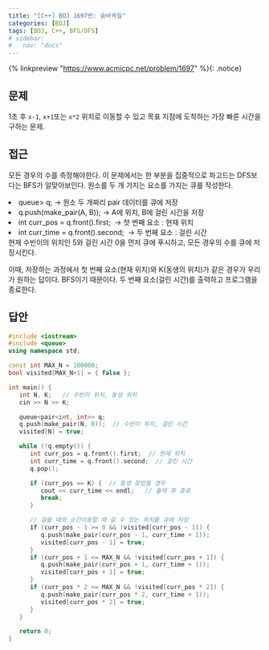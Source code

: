 ```yaml
---
title: "[C++] BOJ 1697번: 숨바꼭질"
categories: [BOJ]
tags: [BOJ, C++, BFS/DFS]
# sidebar:
#   nav: "docs"
---
```


{% linkpreview "https://www.acmicpc.net/problem/1697" %}{: .notice}
<br>

## 문제

1초 후 `x-1`, `x+1`또는 `x*2` 위치로 이동할 수 있고 목표 지점에 도착하는 가장 빠른 시간을 구하는 문제.

## 접근

모든 경우의 수를 측정해야한다. 이 문제에서는 한 부분을 집중적으로 파고드는 DFS보다는 BFS가 알맞아보인다. 원소를 두 개 가지는 요소를 가지는 큐를 작성한다. 

<div>
<li>queue<pair<int, int>> q; → 원소 두 개짜리 pair 데이터를 큐에 저장</li >
<li>q.push(make_pair(A, B)); → A에 위치, B에 걸린 시간을 저장</li>
<li>int curr_pos = q.front().first;  → 첫 번째 요소 : 현재 위치</li>
<li>int curr_time = q.front().second;  → 두 번째 요소 : 걸린 시간</li>

</div>
현재 수빈이의 위치인 5와 걸린 시간 0을 먼저 큐에 푸시하고, 모든 경우의 수를 큐에 저장시킨다. 

이때, 저장하는 과정에서 첫 번째 요소(현재 위치)와 K(동생의 위치)가 같은 경우가 우리가 원하는 답이다. BFS이기 때문이다. 두 번째 요소(걸린 시간)를 출력하고 프로그램을 종료한다. 

## 답안

```cpp
#include <iostream>
#include <queue>
using namespace std;

const int MAX_N = 100000;
bool visited[MAX_N+1] = { false };  

int main() {
   int N, K;   // 수빈이 위치, 동생 위치
   cin >> N >> K;

   queue<pair<int, int>> q; 
   q.push(make_pair(N, 0));  // 수빈이 위치, 걸린 시간
   visited[N] = true;  

   while (!q.empty()) {
      int curr_pos = q.front().first;  // 현재 위치
      int curr_time = q.front().second;  // 걸린 시간
      q.pop();

      if (curr_pos == K) {  // 동생 찾았을 경우
         cout << curr_time << endl;   // 출력 후 종료
         break;
      }

      // 걸을 때와 순간이동할 때 갈 수 있는 위치를 큐에 저장
      if (curr_pos - 1 >= 0 && !visited[curr_pos - 1]) {
         q.push(make_pair(curr_pos - 1, curr_time + 1));
         visited[curr_pos - 1] = true;
      }
      if (curr_pos + 1 <= MAX_N && !visited[curr_pos + 1]) {
         q.push(make_pair(curr_pos + 1, curr_time + 1));
         visited[curr_pos + 1] = true;
      }
      if (curr_pos * 2 <= MAX_N && !visited[curr_pos * 2]) {
         q.push(make_pair(curr_pos * 2, curr_time + 1));
         visited[curr_pos * 2] = true;
      }
   }

   return 0;
}
```